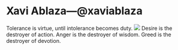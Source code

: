 # Xavi Ablaza—@xaviablaza
Tolerance is virtue, until intolerance becomes duty.
<img src="https://pbs.twimg.com/media/EcAgaukUYAEVr_w.jpg"/>
Desire is the destroyer of action.
Anger is the destroyer of wisdom.
Greed is the destroyer of devotion.
